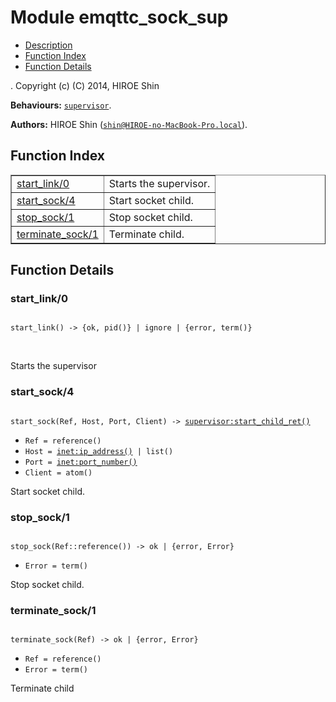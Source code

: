 

# Module emqttc_sock_sup #
* [Description](#description)
* [Function Index](#index)
* [Function Details](#functions)


.
Copyright (c) (C) 2014, HIROE Shin

__Behaviours:__ [`supervisor`](supervisor.md).

__Authors:__ HIROE Shin ([`shin@HIROE-no-MacBook-Pro.local`](mailto:shin@HIROE-no-MacBook-Pro.local)).
<a name="index"></a>

## Function Index ##


<table width="100%" border="1" cellspacing="0" cellpadding="2" summary="function index"><tr><td valign="top"><a href="#start_link-0">start_link/0</a></td><td>Starts the supervisor.</td></tr><tr><td valign="top"><a href="#start_sock-4">start_sock/4</a></td><td>Start socket child.</td></tr><tr><td valign="top"><a href="#stop_sock-1">stop_sock/1</a></td><td>Stop socket child.</td></tr><tr><td valign="top"><a href="#terminate_sock-1">terminate_sock/1</a></td><td>Terminate child.</td></tr></table>


<a name="functions"></a>

## Function Details ##

<a name="start_link-0"></a>

### start_link/0 ###


<pre><code>
start_link() -&gt; {ok, pid()} | ignore | {error, term()}
</code></pre>
<br />

Starts the supervisor
<a name="start_sock-4"></a>

### start_sock/4 ###


<pre><code>
start_sock(Ref, Host, Port, Client) -&gt; <a href="supervisor.md#type-start_child_ret">supervisor:start_child_ret()</a>
</code></pre>

<ul class="definitions"><li><code>Ref = reference()</code></li><li><code>Host = <a href="inet.md#type-ip_address">inet:ip_address()</a> | list()</code></li><li><code>Port = <a href="inet.md#type-port_number">inet:port_number()</a></code></li><li><code>Client = atom()</code></li></ul>

Start socket child.
<a name="stop_sock-1"></a>

### stop_sock/1 ###


<pre><code>
stop_sock(Ref::reference()) -&gt; ok | {error, Error}
</code></pre>

<ul class="definitions"><li><code>Error = term()</code></li></ul>

Stop socket child.
<a name="terminate_sock-1"></a>

### terminate_sock/1 ###


<pre><code>
terminate_sock(Ref) -&gt; ok | {error, Error}
</code></pre>

<ul class="definitions"><li><code>Ref = reference()</code></li><li><code>Error = term()</code></li></ul>

Terminate child
